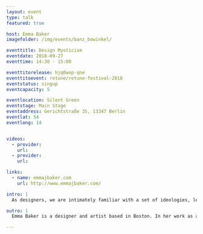 ```yaml
---
layout: event
type: talk
featured: true

host: Emma Baker
imagefolder: /img/events/banz_bowinkel/

eventtitle: Design Mysticism
eventdate: 2018-09-27
eventtime: 14:30 - 15:00

eventtitorelease: hjq0wop-qne
eventtitoevent: retune/retune-festival-2018
eventstatus: singup
eventcapacity: 5

eventlocation: Silent Green
eventstage: Main Stage
eventaddress: Gerichtstraße 35, 13347 Berlin
eventlat: 54
eventlong: 14


videos:
  - provider:
    url:
  - provider:
    url:

links:
  - name: emmajbaker.com
    url: http://www.emmajbaker.com/

intro: |
  As designers, we are intimately familiar with a set of ideologies, legends, and rituals related to our work. As artists, we're very in tune with our ability to channel our intuition into creative output. To the layperson, the creative process can seem opaque and mysterious, even arcane. We’ll examine the tension between creative intuition and rational processes, and discuss the case for irrational, intuitive leaps in design.

outro: |
  Emma Baker is a designer and artist based in Boston. In her work as a Communication Designer at IDEO, she uses the tools of human-centered design to envision hopeful futures. Her artistic practice combines traditional media with immersive environments and performance.

---
```

